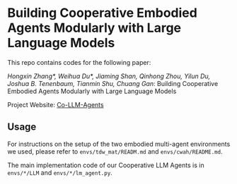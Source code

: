 # Building Cooperative Embodied Agents Modularly with Large Language Models

This repo contains codes for the following paper:

_Hongxin Zhang*, Weihua Du*, Jiaming Shan, Qinhong Zhou, Yilun Du, Joshua B. Tenenbaum, Tianmin Shu, Chuang Gan_: Building Cooperative Embodied Agents Modularly with Large Language Models

Project Website: [Co-LLM-Agents](https://vis-www.cs.umass.edu/Co-LLM-Agents/)

## Usage

For instructions on the setup of the two embodied multi-agent environments we used, please refer to `envs/tdw_mat/READM.md` and `envs/cwah/README.md`.

The main implementation code of our Cooperative LLM Agents is in `envs/*/LLM` and `envs/*/lm_agent.py`.